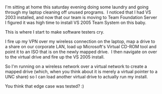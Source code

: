 I'm sitting at home this saturday evening doing some laundry and going
through my laptop cleaning off unused programs.  I noticed that I had VS
2003 installed, and now that our team is moving to Team Foundation
Server I figured it was high time to install VS 2005 Team System on this
baby.

This is where I start to make software testers cry.

I fire up my VPN over my wireless connection on the laptop, map a drive
to a share on our corporate LAN, load up Microsoft's Virtual CD-ROM tool
and point it to an ISO that is on the newly mapped drive.  I then
navigate on over to the virtual drive and fire up the VS 2005 install.

So I'm running on a wireless network over a virtual network to create a
mapped drive (which, when you think about it is merely a virtual pointer
to a UNC share) so I can load another virtual drive to actually run my
install.

You think that edge case was tested? :)
